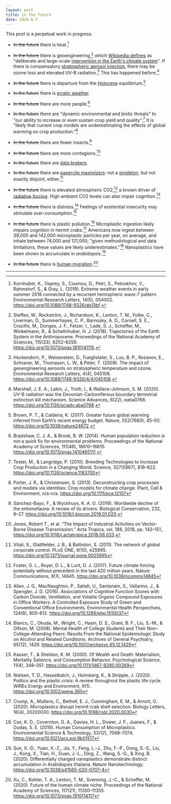 ```yaml
---
layout: post
title: in the future
date: 2020-6-7
---
```


This post is a perpetual work in progress.

- ~~In the future~~ there is heat.[^1]

- ~~In the future~~ there is geoengineering,[^2] which [Wikipedia defines](https://en.wikipedia.org/wiki/Climate_engineering) as "deliberate and large-scale [intervention in the Earth's climate system](https://en.wikipedia.org/wiki/ExxonMobil_climate_change_controversy)". If there is compensatory [stratospheric aerosol injection](https://en.wikipedia.org/wiki/Stratospheric_aerosol_injection), there may be ozone loss and elevated UV-B radiation.[^3] This has happened before.[^4]

- ~~In the future~~ there is departure from the [Holocene](https://en.wikipedia.org/wiki/Holocene) equilibrium.[^5]

- ~~In the future~~ there is [erratic weather](https://www.farmprogress.com/farm-operations/usda-crop-progress-corn-planting-drags-along).

- ~~In the future~~ there are more people.[^6]

- ~~In the future~~ there are "dynamic environmental and biotic threats" to "our ability to increase or even sustain crop yield and quality".[^7] It is "likely that current crop models are underestimating the effects of global warming on crop production."[^8]

- ~~In the future~~ there are fewer insects.[^9]

- ~~In the future~~ there are more contagions.[^10]

- ~~In the future~~ there are [data brokers](https://www.schneier.com/essays/archives/2020/01/were_banning_facial_.html).

- ~~In the future~~ there are [paperclip maximizers](https://nickbostrom.com/ethics/ai.html): not a [singleton](https://nickbostrom.com/fut/singleton.html), but not exactly disjoint, either.[^11]

- ~~In the future~~ there is elevated atmospheric CO2,[^12] a known driver of [radiative forcing](https://en.wikipedia.org/wiki/Radiative_forcing). High ambient CO2 levels can also impair cognition.[^13]

- ~~In the future~~ there is distress.[^14] Feelings of existential insecurity may stimulate over-consumption.[^15]

- ~~In the future~~ there is plastic pollution.[^16] Microplastic ingestion likely impairs cognition in hermit crabs.[^17] Americans now ingest between 39,000 and 142,000 microplastic particles per year, on average, and inhale between 74,000 and 121,000; "given methodological and data limitations, these values are likely underestimates."[^18] Nanoplastics have been shown to accumulate in *arabidopsis*.[^19]

- ~~In the future~~ there is [human migration](https://projects.propublica.org/climate-migration/).[^20]

---

[^1]: Kornhuber, K., Osprey, S., Coumou, D., Petri, S., Petoukhov, V., Rahmstorf, S., & Gray, L. (2019). Extreme weather events in early summer 2018 connected by a recurrent hemispheric wave-7 pattern. Environmental Research Letters, 14(5), 054002. <a href="https://doi.org/10.1088/1748-9326/ab13bf">https://doi.org/10.1088/1748-9326/ab13bf</a>.

[^2]: Steffen, W., Rockström, J., Richardson, K., Lenton, T. M., Folke, C., Liverman, D., Summerhayes, C. P., Barnosky, A. D., Cornell, S. E., Crucifix, M., Donges, J. F., Fetzer, I., Lade, S. J., Scheffer, M., Winkelmann, R., & Schellnhuber, H. J. (2018). Trajectories of the Earth System in the Anthropocene. Proceedings of the National Academy of Sciences, 115(33), 8252–8259. <a href="https://doi.org/10.1073/pnas.1810141115">https://doi.org/10.1073/pnas.1810141115</a>.

[^3]: Heckendorn, P., Weisenstein, D., Fueglistaler, S., Luo, B. P., Rozanov, E., Schraner, M., Thomason, L. W., & Peter, T. (2009). The impact of geoengineering aerosols on stratospheric temperature and ozone. Environmental Research Letters, 4(4), 045108. <a href="https://doi.org/10.1088/1748-9326/4/4/045108">https://doi.org/10.1088/1748-9326/4/4/045108</a>.

[^4]: Marshall, J. E. A., Lakin, J., Troth, I., & Wallace-Johnson, S. M. (2020). UV-B radiation was the Devonian-Carboniferous boundary terrestrial extinction kill mechanism. Science Advances, 6(22), eaba0768. <a href="https://doi.org/10.1126/sciadv.aba0768">https://doi.org/10.1126/sciadv.aba0768</a>.

[^5]: Brown, P. T., & Caldeira, K. (2017). Greater future global warming inferred from Earth’s recent energy budget. Nature, 552(7683), 45–50. <a href="https://doi.org/10.1038/nature24672">https://doi.org/10.1038/nature24672</a>.

[^6]: Bradshaw, C. J. A., & Brook, B. W. (2014). Human population reduction is not a quick fix for environmental problems. Proceedings of the National Academy of Sciences, 111(46), 16610–16615. <a href="https://doi.org/10.1073/pnas.1410465111">https://doi.org/10.1073/pnas.1410465111</a>.

[^7]: Tester, M., & Langridge, P. (2010). Breeding Technologies to Increase Crop Production in a Changing World. Science, 327(5967), 818–822. <a href="https://doi.org/10.1126/science.1183700">https://doi.org/10.1126/science.1183700</a>

[^8]: Porter, J. R., & Christensen, S. (2013). Deconstructing crop processes and models via identities: Crop models for climate change. Plant, Cell & Environment, n/a-n/a. <a href="https://doi.org/10.1111/pce.12107">https://doi.org/10.1111/pce.12107</a>

[^9]: Sánchez-Bayo, F., & Wyckhuys, K. A. G. (2019). Worldwide decline of the entomofauna: A review of its drivers. Biological Conservation, 232, 8–27. <a href="https://doi.org/10.1016/j.biocon.2019.01.020">https://doi.org/10.1016/j.biocon.2019.01.020</a>.

[^10]: Jones, Robert T., et al. “The Impact of Industrial Activities on Vector-Borne Disease Transmission.” Acta Tropica, vol. 188, 2018, pp. 142–151., <a href="https://doi.org/10.1016/j.actatropica.2018.08.033">https://doi.org/10.1016/j.actatropica.2018.08.033</a>.

[^11]: Vitali, S., Glattfelder, J. B., & Battiston, S. (2011). The network of global corporate control. PLoS ONE, 6(10), e25995. <a href="https://doi.org/10.1371/journal.pone.0025995">https://doi.org/10.1371/journal.pone.0025995</a>

[^12]: Foster, G. L., Royer, D. L., & Lunt, D. J. (2017). Future climate forcing potentially without precedent in the last 420 million years. Nature Communications, 8(1), 14845. <a href="https://doi.org/10.1038/ncomms14845">https://doi.org/10.1038/ncomms14845</a>

[^13]: Allen, J. G., MacNaughton, P., Satish, U., Santanam, S., Vallarino, J., & Spengler, J. D. (2016). Associations of Cognitive Function Scores with Carbon Dioxide, Ventilation, and Volatile Organic Compound Exposures in Office Workers: A Controlled Exposure Study of Green and Conventional Office Environments. Environmental Health Perspectives, 124(6), 805–812. <a href="https://doi.org/10.1289/ehp.1510037">https://doi.org/10.1289/ehp.1510037</a>

[^14]: Blanco, C., Okuda, M., Wright, C., Hasin, D. S., Grant, B. F., Liu, S.-M., & Olfson, M. (2008). Mental Health of College Students and Their Non–College-Attending Peers: Results From the National Epidemiologic Study on Alcohol and Related Conditions. Archives of General Psychiatry, 65(12), 1429. <a href="https://doi.org/10.1001/archpsyc.65.12.1429">https://doi.org/10.1001/archpsyc.65.12.1429</a>

[^15]: Kasser, T., & Sheldon, K. M. (2000). Of Wealth and Death: Materialism, Mortality Salience, and Consumption Behavior. Psychological Science, 11(4), 348–351. <a href="https://doi.org/10.1111/1467-9280.00269">https://doi.org/10.1111/1467-9280.00269</a>

[^16]: Nielsen, T. D., Hasselbalch, J., Holmberg, K., & Stripple, J. (2020). Politics and the plastic crisis: A review throughout the plastic life cycle. WIREs Energy and Environment, 9(1). <a href="https://doi.org/10.1002/wene.360">https://doi.org/10.1002/wene.360</a>

[^17]: Crump, A., Mullens, C., Bethell, E. J., Cunningham, E. M., & Arnott, G. (2020). Microplastics disrupt hermit crab shell selection. Biology Letters, 16(4), 20200030. <a href="https://doi.org/10.1098/rsbl.2020.0030">https://doi.org/10.1098/rsbl.2020.0030</a>

[^18]: Cox, K. D., Covernton, G. A., Davies, H. L., Dower, J. F., Juanes, F., & Dudas, S. E. (2019). Human Consumption of Microplastics. Environmental Science & Technology, 53(12), 7068–7074. <a href="https://doi.org/10.1021/acs.est.9b01517">https://doi.org/10.1021/acs.est.9b01517</a>

[^19]: Sun, X.-D., Yuan, X.-Z., Jia, Y., Feng, L.-J., Zhu, F.-P., Dong, S.-S., Liu, J., Kong, X., Tian, H., Duan, J.-L., Ding, Z., Wang, S.-G., & Xing, B. (2020). Differentially charged nanoplastics demonstrate distinct accumulation in Arabidopsis thaliana. Nature Nanotechnology. <a href="https://doi.org/10.1038/s41565-020-0707-4">https://doi.org/10.1038/s41565-020-0707-4</a>

[^20]: Xu, C., Kohler, T. A., Lenton, T. M., Svenning, J.-C., & Scheffer, M. (2020). Future of the human climate niche. Proceedings of the National Academy of Sciences, 117(21), 11350–11355. <a href="https://doi.org/10.1073/pnas.1910114117">https://doi.org/10.1073/pnas.1910114117</a>

